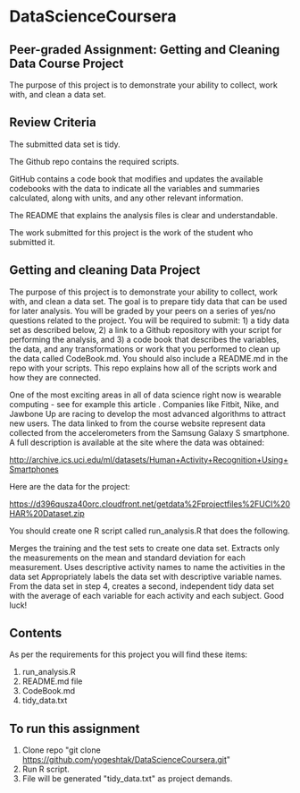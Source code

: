 # DataScienceCoursera

## Peer-graded Assignment: Getting and Cleaning Data Course Project

The purpose of this project is to demonstrate your ability to collect, work with, and clean a data set.

## Review Criteria

 The submitted data set is tidy.
 
 The Github repo contains the required scripts.
 
 GitHub contains a code book that modifies and updates the available codebooks with the data to indicate all the variables and summaries calculated, along with units, and any other relevant information.
 
 The README that explains the analysis files is clear and understandable.
 
 The work submitted for this project is the work of the student who submitted it.
 
 ## Getting and cleaning Data Project
 
 The purpose of this project is to demonstrate your ability to collect, work with, and clean a data set. The goal is to prepare tidy data that can be used for later analysis. You will be graded by your peers on a series of yes/no questions related to the project. You will be required to submit: 1) a tidy data set as described below, 2) a link to a Github repository with your script for performing the analysis, and 3) a code book that describes the variables, the data, and any transformations or work that you performed to clean up the data called CodeBook.md. You should also include a README.md in the repo with your scripts. This repo explains how all of the scripts work and how they are connected.

One of the most exciting areas in all of data science right now is wearable computing - see for example this article . Companies like Fitbit, Nike, and Jawbone Up are racing to develop the most advanced algorithms to attract new users. The data linked to from the course website represent data collected from the accelerometers from the Samsung Galaxy S smartphone. A full description is available at the site where the data was obtained:

http://archive.ics.uci.edu/ml/datasets/Human+Activity+Recognition+Using+Smartphones

Here are the data for the project:

https://d396qusza40orc.cloudfront.net/getdata%2Fprojectfiles%2FUCI%20HAR%20Dataset.zip

You should create one R script called run_analysis.R that does the following.

Merges the training and the test sets to create one data set.
Extracts only the measurements on the mean and standard deviation for each measurement.
Uses descriptive activity names to name the activities in the data set
Appropriately labels the data set with descriptive variable names.
From the data set in step 4, creates a second, independent tidy data set with the average of each variable for each activity and each subject.
Good luck!
 
## Contents
As per the requirements for this project you will find these items:
1. run_analysis.R
2. README.md file
3. CodeBook.md
4. tidy_data.txt

## To run this assignment
1. Clone repo "git clone https://github.com/yogeshtak/DataScienceCoursera.git"
2. Run R script.
3. File will be generated "tidy_data.txt" as project demands.
 
